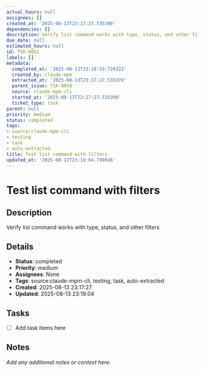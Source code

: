 ```yaml
---
actual_hours: null
assignees: []
created_at: '2025-08-13T23:17:27.535390'
dependencies: []
description: Verify list command works with type, status, and other filters
due_date: null
estimated_hours: null
id: TSK-0051
labels: []
metadata:
  completed_at: '2025-08-13T23:18:59.726322'
  created_by: claude-mpm
  extracted_at: '2025-08-13T23:17:27.535378'
  parent_issue: TSK-0050
  source: claude-mpm-cli
  started_at: '2025-08-13T23:17:27.535390'
  ticket_type: task
parent: null
priority: medium
status: completed
tags:
- source:claude-mpm-cli
- testing
- task
- auto-extracted
title: Test list command with filters
updated_at: '2025-08-13T23:19:04.789946'
---
```


# Test list command with filters

## Description
Verify list command works with type, status, and other filters

## Details
- **Status**: completed
- **Priority**: medium
- **Assignees**: None
- **Tags**: source:claude-mpm-cli, testing, task, auto-extracted
- **Created**: 2025-08-13 23:17:27
- **Updated**: 2025-08-13 23:19:04

## Tasks
- [ ] Add task items here

## Notes
_Add any additional notes or context here._
